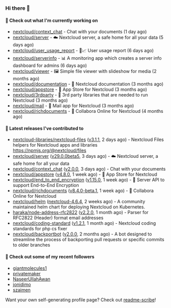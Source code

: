 ### Hi there 👋

#### 👷 Check out what I'm currently working on

- [nextcloud/context_chat](https://github.com/nextcloud/context_chat) - Chat with your documents (1 day ago)
- [nextcloud/server](https://github.com/nextcloud/server) - ☁️ Nextcloud server, a safe home for all your data (5 days ago)
- [nextcloud/user_usage_report](https://github.com/nextcloud/user_usage_report) - 👱📈 User usage report (6 days ago)
- [nextcloud/serverinfo](https://github.com/nextcloud/serverinfo) - 📊 A monitoring app which creates a server info dashboard for admins (6 days ago)
- [nextcloud/viewer](https://github.com/nextcloud/viewer) - 🖼 Simple file viewer with slideshow for media (2 months ago)
- [nextcloud/documentation](https://github.com/nextcloud/documentation) - 📘 Nextcloud documentation (3 months ago)
- [nextcloud/appstore](https://github.com/nextcloud/appstore) -  :convenience_store: App Store for Nextcloud (3 months ago)
- [nextcloud/3rdparty](https://github.com/nextcloud/3rdparty) - :battery: 3rd party libraries that are needed to run Nextcloud (3 months ago)
- [nextcloud/mail](https://github.com/nextcloud/mail) - 💌 Mail app for Nextcloud (3 months ago)
- [nextcloud/richdocuments](https://github.com/nextcloud/richdocuments) - 📑 Collabora Online for Nextcloud (4 months ago)

#### 🔭 Latest releases I've contributed to

- [nextcloud-libraries/nextcloud-files](https://github.com/nextcloud-libraries/nextcloud-files) ([v3.1.1](https://github.com/nextcloud-libraries/nextcloud-files/releases/tag/v3.1.1), 2 days ago) - Nextcloud Files helpers for Nextcloud apps and libraries https://npmjs.org/@nextcloud/files
- [nextcloud/server](https://github.com/nextcloud/server) ([v29.0.0beta5](https://github.com/nextcloud/server/releases/tag/v29.0.0beta5), 3 days ago) - ☁️ Nextcloud server, a safe home for all your data
- [nextcloud/context_chat](https://github.com/nextcloud/context_chat) ([v2.0.0](https://github.com/nextcloud/context_chat/releases/tag/v2.0.0), 3 days ago) - Chat with your documents
- [nextcloud/appstore](https://github.com/nextcloud/appstore) ([v4.8.0](https://github.com/nextcloud/appstore/releases/tag/v4.8.0), 1 week ago) -  :convenience_store: App Store for Nextcloud
- [nextcloud/end_to_end_encryption](https://github.com/nextcloud/end_to_end_encryption) ([v1.15.0](https://github.com/nextcloud/end_to_end_encryption/releases/tag/v1.15.0), 1 week ago) - :closed_lock_with_key: Server API to support End-to-End Encryption
- [nextcloud/richdocuments](https://github.com/nextcloud/richdocuments) ([v8.4.0-beta.1](https://github.com/nextcloud/richdocuments/releases/tag/v8.4.0-beta.1), 1 week ago) - 📑 Collabora Online for Nextcloud
- [nextcloud/helm](https://github.com/nextcloud/helm) ([nextcloud-4.6.4](https://github.com/nextcloud/helm/releases/tag/nextcloud-4.6.4), 2 weeks ago) - A community maintained helm chart for deploying Nextcloud on Kubernetes.
- [haraka/node-address-rfc2822](https://github.com/haraka/node-address-rfc2822) ([v2.2.0](https://github.com/haraka/node-address-rfc2822/releases/tag/v2.2.0), 1 month ago) - Parser for RFC2822 (Header) format email addresses
- [nextcloud/coding-standard](https://github.com/nextcloud/coding-standard) ([v1.2.1](https://github.com/nextcloud/coding-standard/releases/tag/v1.2.1), 1 month ago) - Nextcloud coding standards for php cs fixer
- [nextcloud/backportbot](https://github.com/nextcloud/backportbot) ([v2.0.0](https://github.com/nextcloud/backportbot/releases/tag/v2.0.0), 2 months ago) - A bot designed to streamline the process of backporting pull requests or specific commits to older branches

#### 👯 Check out some of my recent followers

- [giantmolecules1](https://github.com/giantmolecules1)
- [privatemaker](https://github.com/privatemaker)
- [NaseerUllahAwan](https://github.com/NaseerUllahAwan)
- [jonidimo](https://github.com/jonidimo)
- [szaimen](https://github.com/szaimen)

Want your own self-generating profile page? Check out [readme-scribe](https://github.com/muesli/readme-scribe)!
